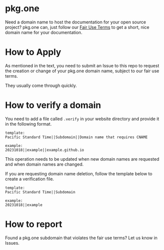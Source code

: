 # pkg.one
Need a domain name to host the documentation for your open source project? pkg.one can, just follow our [Fair Use Terms](./fair-use-terms.md) to get a short, nice domain name for your documentation.

# How to Apply
As mentioned in the text, you need to submit an Issue to this repo to request the creation or change of your pkg.one domain name, subject to our fair use terms.

They usually come through quickly.

# How to verify a domain
You need to add a file called `.verify` in your website directory and provide it in the following format.
```
template:
Pacific Standard Time||Subdomain||Domain name that requires CNAME

example:
20231018||example||example.github.io
```

This operation needs to be updated when new domain names are requested and when domain names are changed.

If you are requesting domain name deletion, follow the template below to create a verification file.
```
template:
Pacific Standard Time||Subdomain

example:
20231018||example
```

# How to report
Found a pkg.one subdomain that violates the fair use terms? Let us know in Issues.